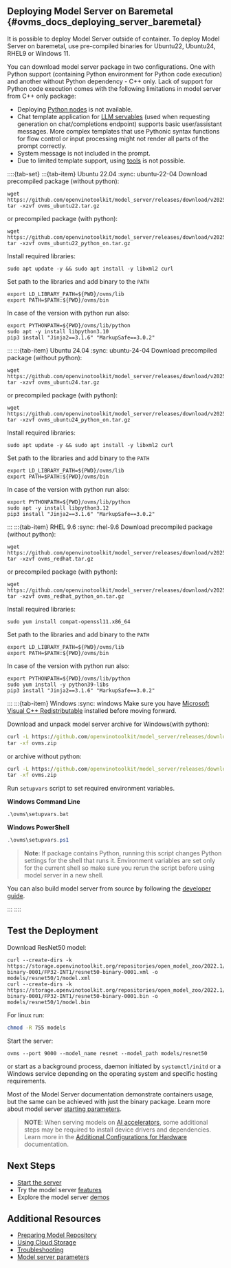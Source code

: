 ## Deploying Model Server on Baremetal {#ovms_docs_deploying_server_baremetal}

It is possible to deploy Model Server outside of container.
To deploy Model Server on baremetal, use pre-compiled binaries for Ubuntu22, Ubuntu24, RHEL9 or Windows 11.

You can download model server package in two configurations. One with Python support (containing Python environment for Python code execution) and another without Python dependency - C++ only. Lack of support for Python code execution comes with the following limitations in model server from C++ only package:

- Deploying [Python nodes](./python_support/reference.md) is not available.
- Chat template application for [LLM servables](./llm/reference.md) (used when requesting generation on chat/completions endpoint) supports basic user/assistant messages. More complex templates that use Pythonic syntax functions for flow control or input processing might not render all parts of the prompt correctly.
- System message is not included in the prompt.
- Due to limited template support, using [tools](https://platform.openai.com/docs/guides/function-calling?api-mode=chat) is not possible.

::::{tab-set}
:::{tab-item} Ubuntu 22.04
:sync: ubuntu-22-04
Download precompiled package (without python):
```{code} sh
wget https://github.com/openvinotoolkit/model_server/releases/download/v2025.2/ovms_ubuntu22.tar.gz
tar -xzvf ovms_ubuntu22.tar.gz
```
or precompiled package (with python):
```{code} sh
wget https://github.com/openvinotoolkit/model_server/releases/download/v2025.2/ovms_ubuntu22_python_on.tar.gz
tar -xzvf ovms_ubuntu22_python_on.tar.gz
```
Install required libraries:
```{code} sh
sudo apt update -y && sudo apt install -y libxml2 curl
```
Set path to the libraries and add binary to the `PATH`
```{code} sh
export LD_LIBRARY_PATH=${PWD}/ovms/lib
export PATH=$PATH:${PWD}/ovms/bin
```
In case of the version with python run also:
```{code} sh
export PYTHONPATH=${PWD}/ovms/lib/python
sudo apt -y install libpython3.10
pip3 install "Jinja2==3.1.6" "MarkupSafe==3.0.2"
```
:::
:::{tab-item} Ubuntu 24.04
:sync: ubuntu-24-04
Download precompiled package (without python):
```{code} sh
wget https://github.com/openvinotoolkit/model_server/releases/download/v2025.2/ovms_ubuntu24.tar.gz
tar -xzvf ovms_ubuntu24.tar.gz
```
or precompiled package (with python):
```{code} sh
wget https://github.com/openvinotoolkit/model_server/releases/download/v2025.2/ovms_ubuntu24_python_on.tar.gz
tar -xzvf ovms_ubuntu24_python_on.tar.gz
```
Install required libraries:
```{code} sh
sudo apt update -y && sudo apt install -y libxml2 curl
```
Set path to the libraries and add binary to the `PATH`
```{code} sh
export LD_LIBRARY_PATH=${PWD}/ovms/lib
export PATH=$PATH:${PWD}/ovms/bin
```
In case of the version with python run also:
```{code} sh
export PYTHONPATH=${PWD}/ovms/lib/python
sudo apt -y install libpython3.12
pip3 install "Jinja2==3.1.6" "MarkupSafe==3.0.2"
```
:::
:::{tab-item} RHEL 9.6
:sync: rhel-9.6
Download precompiled package (without python):
```{code} sh
wget https://github.com/openvinotoolkit/model_server/releases/download/v2025.2/ovms_redhat.tar.gz
tar -xzvf ovms_redhat.tar.gz
```
or precompiled package (with python):
```{code} sh
wget https://github.com/openvinotoolkit/model_server/releases/download/v2025.2/ovms_redhat_python_on.tar.gz
tar -xzvf ovms_redhat_python_on.tar.gz
```
Install required libraries:
```{code} sh
sudo yum install compat-openssl11.x86_64
```
Set path to the libraries and add binary to the `PATH`
```{code} sh
export LD_LIBRARY_PATH=${PWD}/ovms/lib
export PATH=$PATH:${PWD}/ovms/bin
```
In case of the version with python run also:
```{code} sh
export PYTHONPATH=${PWD}/ovms/lib/python
sudo yum install -y python39-libs
pip3 install "Jinja2==3.1.6" "MarkupSafe==3.0.2"
```
:::
:::{tab-item} Windows
:sync: windows
Make sure you have [Microsoft Visual C++ Redistributable](https://aka.ms/vs/17/release/VC_redist.x64.exe) installed before moving forward.

Download and unpack model server archive for Windows(with python):

```bat
curl -L https://github.com/openvinotoolkit/model_server/releases/download/v2025.2/ovms_windows_python_on.zip -o ovms.zip
tar -xf ovms.zip
```

or archive without python:

```bat
curl -L https://github.com/openvinotoolkit/model_server/releases/download/v2025.2/ovms_windows_python_off.zip -o ovms.zip
tar -xf ovms.zip
```

Run `setupvars` script to set required environment variables. 

**Windows Command Line**
```bat
.\ovms\setupvars.bat
```

**Windows PowerShell**
```powershell
.\ovms\setupvars.ps1
```

> **Note**: If package contains Python, running this script changes Python settings for the shell that runs it. Environment variables are set only for the current shell so make sure you rerun the script before using model server in a new shell. 

You can also build model server from source by following the [developer guide](windows_developer_guide.md).

:::
::::

## Test the Deployment

Download ResNet50 model:
```console
curl --create-dirs -k https://storage.openvinotoolkit.org/repositories/open_model_zoo/2022.1/models_bin/2/resnet50-binary-0001/FP32-INT1/resnet50-binary-0001.xml -o models/resnet50/1/model.xml
curl --create-dirs -k https://storage.openvinotoolkit.org/repositories/open_model_zoo/2022.1/models_bin/2/resnet50-binary-0001/FP32-INT1/resnet50-binary-0001.bin -o models/resnet50/1/model.bin
```

For linux run:
```bash
chmod -R 755 models
```
Start the server:
```console
ovms --port 9000 --model_name resnet --model_path models/resnet50
```

or start as a background process, daemon initiated by ```systemctl/initd``` or a Windows service depending on the operating system and specific hosting requirements.

Most of the Model Server documentation demonstrate containers usage, but the same can be achieved with just the binary package.
Learn more about model server [starting parameters](parameters.md).

> **NOTE**:
> When serving models on [AI accelerators](accelerators.md), some additional steps may be required to install device drivers and dependencies.
> Learn more in the [Additional Configurations for Hardware](https://docs.openvino.ai/2025/get-started/install-openvino/configurations.html) documentation.


## Next Steps

- [Start the server](starting_server.md)
- Try the model server [features](features.md)
- Explore the model server [demos](../demos/README.md)

## Additional Resources

- [Preparing Model Repository](models_repository.md)
- [Using Cloud Storage](using_cloud_storage.md)
- [Troubleshooting](troubleshooting.md)
- [Model server parameters](parameters.md)
